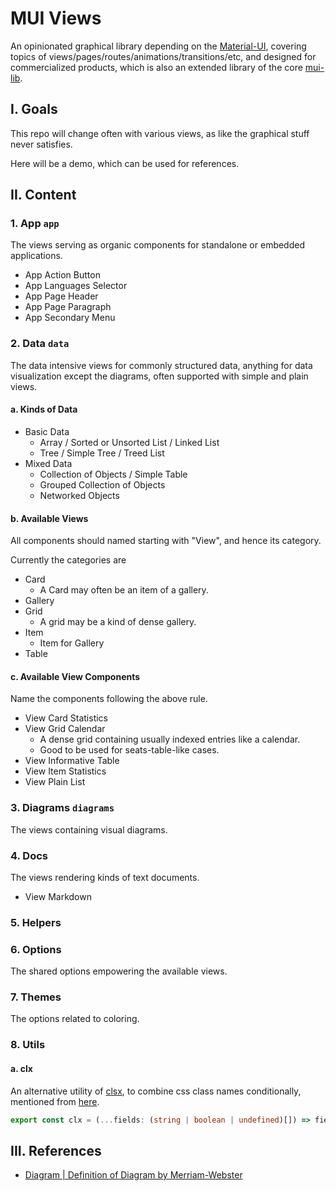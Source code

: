 # MUI Views

<!--
```yaml
date: 2020-01-03T10:01:24+0800
keys:
  - mui-views
titles:
  - MUI Views
depends:
  - https://github.com/mui-lib/mui-lib
location: https://github.com/mui-lib/mui-views
```
-->

An opinionated graphical library
depending on the [Material-UI](https://material-ui.com/),
covering topics of views/pages/routes/animations/transitions/etc,
and designed for commercialized products,
which is also an extended library of the core [mui-lib](https://github.com/mui-lib/mui-lib).


<!-- why/Motivation-->
## I. Goals

This repo will change often with various views,
as like the graphical stuff never satisfies.

Here will be a demo, which can be used for references.

<!-- ## Motivations -->

<!-- what/how -->
## II. Content

### 1. App `app`

The views serving as organic components for standalone or embedded applications.

- App Action Button
- App Languages Selector
- App Page Header
- App Page Paragraph
- App Secondary Menu

### 2. Data `data`

The data intensive views for commonly structured data,
anything for data visualization except the diagrams,
often supported with simple and plain views.

#### a. Kinds of Data

- Basic Data
	- Array / Sorted or Unsorted List / Linked List
	- Tree / Simple Tree / Treed List
- Mixed Data
	- Collection of Objects / Simple Table
	- Grouped Collection of Objects
	- Networked Objects

#### b. Available Views

All components should named starting with "View", and hence its category. 

Currently the categories are

- Card
	- A Card may often be an item of a gallery.
- Gallery
- Grid
	- A grid may be a kind of dense gallery.
- Item
	- Item for Gallery
- Table

#### c. Available View Components

Name the components following the above rule.

- View Card Statistics
- View Grid Calendar
	- A dense grid containing usually indexed entries like a calendar.
	- Good to be used for seats-table-like cases.
- View Informative Table
- View Item Statistics
- View Plain List


### 3. Diagrams `diagrams`

The views containing visual diagrams.

### 4. Docs

The views rendering kinds of text documents.

- View Markdown

### 5. Helpers


### 6. Options

The shared options empowering the available views.

### 7. Themes

The options related to coloring.

### 8. Utils

#### a. clx

An alternative utility of [clsx](https://github.com/lukeed/clsx),
to combine css class names conditionally,
mentioned from [here](https://material-ui.com/getting-started/faq/#whats-the-clsx-dependency-for).

```ts
export const clx = (...fields: (string | boolean | undefined)[]) => fields.filter(t => Boolean(t)).join(' ');
```


## III. References

- [Diagram | Definition of Diagram by Merriam-Webster](https://www.merriam-webster.com/dictionary/diagram)
